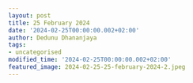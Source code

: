 ```yaml
---
layout: post
title: 25 February 2024
date: '2024-02-25T00:00:00.002+02:00'
author: Dedunu Dhananjaya
tags:
- uncategorised
modified_time: '2024-02-25T00:00:00.002+02:00'
featured_image: 2024-02-25-25-february-2024-2.jpeg
---
```

